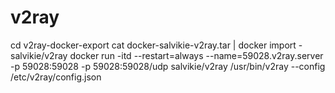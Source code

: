 # v2ray

cd v2ray-docker-export
cat docker-salvikie-v2ray.tar | docker import - salvikie/v2ray
docker run -itd --restart=always --name=59028.v2ray.server -p 59028:59028 -p 59028:59028/udp salvikie/v2ray /usr/bin/v2ray --config /etc/v2ray/config.json

